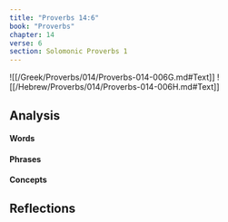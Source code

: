 ```yaml
---
title: "Proverbs 14:6"
book: "Proverbs"
chapter: 14
verse: 6
section: Solomonic Proverbs 1
---
```

![[/Greek/Proverbs/014/Proverbs-014-006G.md#Text]]
![[/Hebrew/Proverbs/014/Proverbs-014-006H.md#Text]]

## Analysis

#### Words

#### Phrases

#### Concepts

## Reflections

